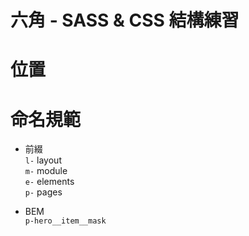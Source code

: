 # 六角 - SASS & CSS 結構練習 

# 位置

# 命名規範
  * 前綴  
    `l-` layout  
    `m-` module  
    `e-` elements  
    `p-` pages    
      
  * BEM   
    `p-hero__item__mask`
    
